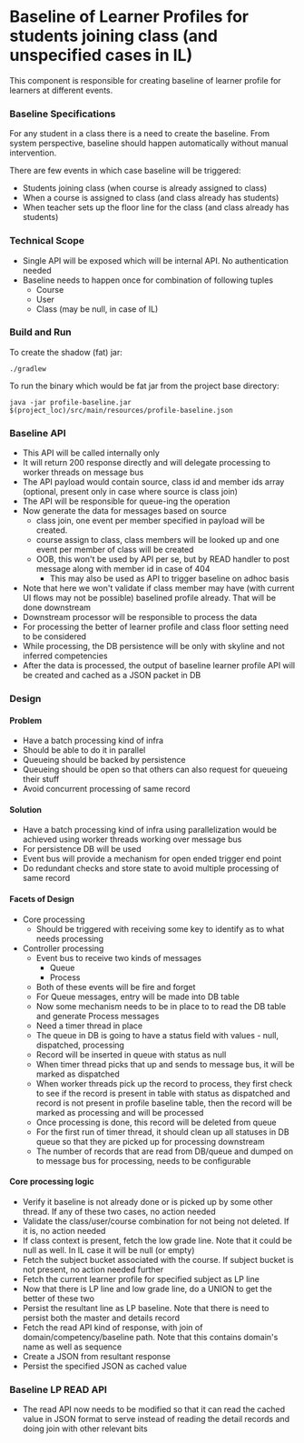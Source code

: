 # Baseline of Learner Profiles for students joining class (and unspecified cases in IL)

This component is responsible for creating baseline of learner profile for learners at different events.

### Baseline Specifications
For any student in a class there is a need to create the baseline. From system perspective, baseline should happen automatically without manual intervention. 

There are few events in which case baseline will be triggered:

- Students joining class (when course is already assigned to class)
- When a course is assigned to class (and class already has students)
- When teacher sets up the floor line for the class (and class already has students)


### Technical Scope

- Single API will be exposed which will be internal API. No authentication needed
- Baseline needs to happen once for combination of following tuples
	- Course
	- User
	- Class (may be null, in case of IL)

 
### Build and Run

To create the shadow (fat) jar:

    ./gradlew

To run the binary which would be fat jar from the project base directory:

    java -jar profile-baseline.jar $(project_loc)/src/main/resources/profile-baseline.json

### Baseline API
- This API will be called internally only
- It will return 200 response directly and will delegate processing to worker threads on message bus
- The API payload would contain source, class id and member ids array (optional, present only in case where source is class join)
- The API will be responsible for queue-ing the operation
- Now generate the data for messages based on source
    - class join, one event per member specified in payload will be created.
    - course assign to class, class members will be looked up and one event per member of class will be created
    - OOB, this won't be used by API per se, but by READ handler to post message along with member id in case of 404
        - This may also be used as API to trigger baseline on adhoc basis
- Note that here we won't validate if class member may have (with current UI flows may not be possible) baselined profile already. That will be done downstream
- Downstream processor will be responsible to process the data
- For processing the better of learner profile and class floor setting need to be considered
- While processing, the DB persistence will be only with skyline and not inferred competencies
- After the data is processed, the output of baseline learner profile API will be created and cached as a JSON packet in DB

### Design

#### Problem
- Have a batch processing kind of infra
- Should be able to do it in parallel
- Queueing should be backed by persistence
- Queueing should be open so that others can also request for queueing their stuff
- Avoid concurrent processing of same record

#### Solution
- Have a batch processing kind of infra using parallelization would be achieved using worker threads working over message bus
- For persistence DB will be used
- Event bus will provide a mechanism for open ended trigger end point
- Do redundant checks and store state to avoid multiple processing of same record

#### Facets of Design
- Core processing
    - Should be triggered with receiving some key to identify as to what needs processing
- Controller processing
    - Event bus to receive two kinds of messages
        - Queue
        - Process
    - Both of these events will be fire and forget
    - For Queue messages, entry will be made into DB table
    - Now some mechanism needs to be in place to to read the DB table and generate Process messages
    - Need a timer thread in place
    - The queue in DB is going to have a status field with values - null, dispatched, processing
    - Record will be inserted in queue with status as null
    - When timer thread picks that up and sends to message bus, it will be marked as dispatched
    - When worker threads pick up the record to process, they first check to see if the record is present in table with status as dispatched and record is not present in profile baseline table, then the record will be marked as processing and will be processed
    - Once processing is done, this record will be deleted from queue
    - For the first run of timer thread, it should clean up all statuses in DB queue so that they are picked up for processing downstream
    - The number of records that are read from DB/queue and dumped on to message bus for processing, needs to be configurable

#### Core processing logic
- Verify it baseline is not already done or is picked up by some other thread. If any of these two cases, no action needed
- Validate the class/user/course combination for not being not deleted. If it is, no action needed
- If class context is present, fetch the low grade line. Note that it could be null as well. In IL case it will be null (or empty)
- Fetch the subject bucket associated with the course. If subject bucket is not present, no action needed further
- Fetch the current learner profile for specified subject as LP line
- Now that there is LP line and low grade line, do a UNION to get the better of these two
- Persist the resultant line as LP baseline. Note that there is need to persist both the master and details record
- Fetch the read API kind of response, with join of domain/competency/baseline path. Note that this contains domain's name as well as sequence
- Create a JSON from resultant response
- Persist the specified JSON as cached value

### Baseline LP READ API
- The read API now needs to be modified so that it can read the cached value in JSON format to serve instead of reading the detail records and doing join with other relevant bits

